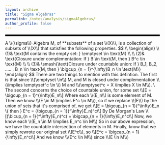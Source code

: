 ```yaml
---
layout: archive
title: "Sigma Algebras"
permalink: /notes/analysis/sigmaAlgebras/
author_profile: false
--- 
```

<hr style="border: 2px solid black;">
A \\(\sigma\\)-Algebra M, of **subsets** of a set \\(X\\), is a collection of subsets of \\(X\\) that satisfies the following properties.
$$
\\
\begin{align}
\\
(1)& \text{M contains the empty set: } \emptyset \in \text{M} \\
\\
(2)& \text{Closure under complementation: If } B \in \text{M, then } B^c \in \text{M} \\
\\
(3)& \smash{\text{Closure under countable union: If } B_1, B_2, ..... , B_n \in \text{M, then } \bigcup_{n = 1}^{\infty}B_n \in \text{M}}
\end{align}
$$
There are two things to mention with this defintion. The first is that since \\{\emptyset \in\\) M, and M is closed under complementation \\(\implies \emptyset^c \in \\) M and \\(\emptyset^c = X \implies X \in M\\). \
The second concerns the choice of countable union, for some set
\\[E = \bigcup_{n = 1}^{\infty}E_n\\] Where each \\(E_n\\) is some element of M. Then we know \\(E \in M \implies E^c \in M\\), so if we replace \\(E\\) by the union of sets that it's comprised of, we get
\\[E = \bigcup_{n = 1}{^\infty}E_n \{ then } E^c = (\bigcup_{n = 1}{^\infty}E_n)^c\\]
By De Morgan's Law \\[(\bicup_{n = 1}{^\infty}E_n)^c) = \bigcap_{n = 1}{\infty}E_n^c\\]
Now, we know each \\(E_n \in M \implies E_n^c \in M\\) So in our above expression, we have the countable intersection of elements in M. Finally, know that we simply rewrote our original set \\(E^c\\), so \\[E^c = \bigcap_{n = 1}{\infty}E_n^c\\] And we know \\(E^c \in M\\) since \\(E \in M\\)
